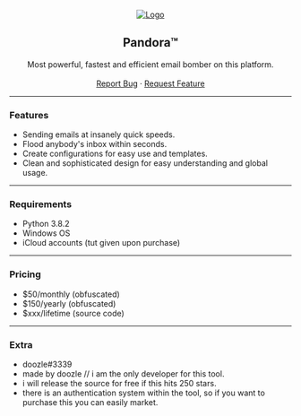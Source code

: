 <div id="top"></div>

<br/>
<div align="center">
  <a href="https://github.com/kiIogram/GitHub-Username-Checker">
    <img src="https://i.imgur.com/RzOiVFp.png" alt="Logo" >
  </a>
  
  <h2 align="center">Pandora™</h3>

  <p align="center">
    Most powerful, fastest and efficient email bomber on this platform.
    <br />
    <br />
    <a href="https://github.com/pyp/Pandora-Email-Bomber/issues">Report Bug</a>
    ·
    <a href="https://github.com/pyp/Pandora-Email-Bomber/issues">Request Feature</a>
  </p>
</div>
  
---------------------------------------

### Features
* Sending emails at insanely quick speeds.
* Flood anybody's inbox within seconds.
* Create configurations for easy use and templates.
* Clean and sophisticated design for easy understanding and global usage. 

---------------------------------------

### Requirements
* Python 3.8.2
* Windows OS
* iCloud accounts (tut given upon purchase)

---------------------------------------

### Pricing
* $50/monthly (obfuscated)
* $150/yearly (obfuscated)
* $xxx/lifetime (source code)

---------------------------------------

### Extra
* doozle#3339
* made by doozle // i am the only developer for this tool.
* i will release the source for free if this hits 250 stars.
* there is an authentication system within the tool, so if you want to purchase this you can easily market.

